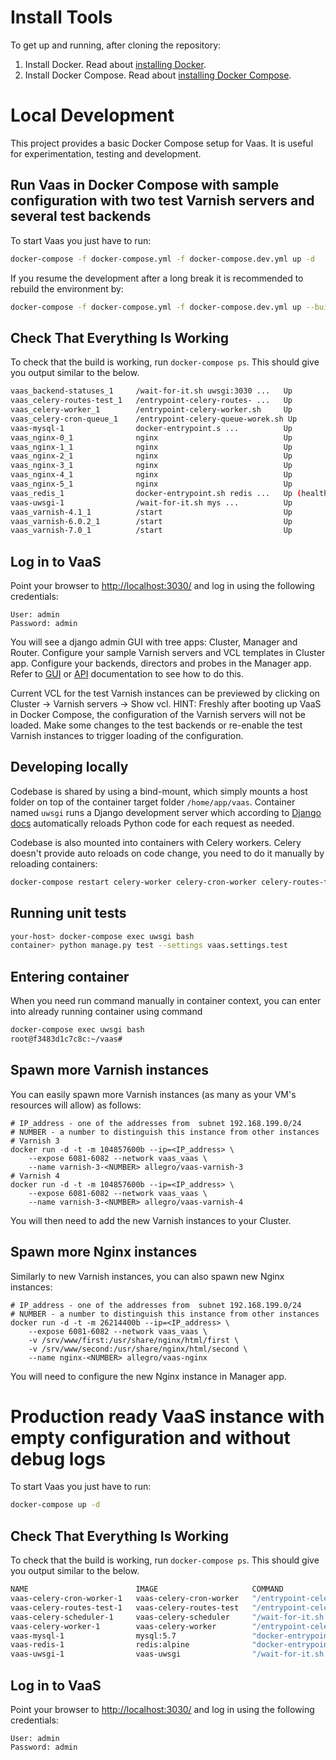 Install Tools
===============
To get up and running, after cloning the repository:

1. Install Docker. Read about [installing Docker](https://docs.docker.com/get-docker/).
1. Install Docker Compose. Read about [installing Docker Compose](https://docs.docker.com/compose/install/).


Local Development
===============
This project provides a basic Docker Compose setup for Vaas. It is useful for experimentation, testing and development.

Run Vaas in Docker Compose with sample configuration with two test Varnish servers and several test backends
----------------
To start Vaas you just have to run:
```bash
docker-compose -f docker-compose.yml -f docker-compose.dev.yml up -d
```

If you resume the development after a long break it is recommended to rebuild the environment by:

```bash
docker-compose -f docker-compose.yml -f docker-compose.dev.yml up --build -d
```

Check That Everything Is Working
----------------
To check that the build is working, run `docker-compose ps`. This should give you output similar to the below.

```bash
vaas_backend-statuses_1     /wait-for-it.sh uwsgi:3030 ...   Up
vaas_celery-routes-test_1   /entrypoint-celery-routes- ...   Up
vaas_celery-worker_1        /entrypoint-celery-worker.sh     Up
vaas_celery-cron-queue_1    /entrypoint-celery-queue-worek.sh Up
vaas-mysql-1                docker-entrypoint.s ...          Up             33060/tcp
vaas_nginx-0_1              nginx                            Up             80/tcp
vaas_nginx-1_1              nginx                            Up             80/tcp
vaas_nginx-2_1              nginx                            Up             80/tcp
vaas_nginx-3_1              nginx                            Up             80/tcp
vaas_nginx-4_1              nginx                            Up             80/tcp
vaas_nginx-5_1              nginx                            Up             80/tcp
vaas_redis_1                docker-entrypoint.sh redis ...   Up (healthy)   6379/tcp
vaas-uwsgi-1                /wait-for-it.sh mys ...          Up             0.0.0.0:3030->3030/tcp,:::3030->3030/tcp
vaas_varnish-4.1_1          /start                           Up             6081/tcp, 6082/tcp
vaas_varnish-6.0.2_1        /start                           Up             6081/tcp, 6082/tcp
vaas_varnish-7.0_1          /start                           Up             6081/tcp, 6082/tcp
```


Log in to VaaS
--------------
Point your browser to <http://localhost:3030/> and log in using the following credentials:

    User: admin
    Password: admin

You will see a django admin GUI with tree apps: Cluster, Manager and Router. Configure your sample Varnish servers and VCL templates in Cluster app. Configure your backends, directors and probes in the Manager app. Refer to [GUI](../documentation/gui.md) or [API](../documentation/api.md) documentation to see how to do this.

Current VCL for the test Varnish instances can be previewed by clicking on Cluster -> Varnish servers -> Show vcl. HINT: Freshly after booting up VaaS in Docker Compose, the configuration of the Varnish servers will not be loaded. Make some changes to the test backends or re-enable the test Varnish instances to trigger loading of the configuration.


Developing locally
---------------------

Codebase is shared by using a bind-mount, which simply mounts a host folder on top of the container target folder  `/home/app/vaas`. 
Container named `uwsgi` runs a Django development server which according to [Django docs](https://docs.djangoproject.com/en/4.0/intro/tutorial01/#the-development-server) 
automatically reloads Python code for each request as needed.

Codebase is also mounted into containers with Celery workers. Celery doesn't provide auto reloads on code change,
 you need to do it manually by reloading containers:

 ```bash
 docker-compose restart celery-worker celery-cron-worker celery-routes-test
 ```

Running unit tests
------------------

```bash
your-host> docker-compose exec uwsgi bash
container> python manage.py test --settings vaas.settings.test
```


Entering container
---------------------
When you need run command manually in container context, you can enter into already running container
using command 
```bash
docker-compose exec uwsgi bash
root@f3483d1c7c8c:~/vaas#
```


Spawn more Varnish instances
----------------------------
You can easily spawn more Varnish instances (as many as your VM's resources will allow) as follows:

    # IP_address - one of the addresses from  subnet 192.168.199.0/24
    # NUMBER - a number to distinguish this instance from other instances
    # Varnish 3
    docker run -d -t -m 104857600b --ip=<IP_address> \
        --expose 6081-6082 --network vaas_vaas \
        --name varnish-3-<NUMBER> allegro/vaas-varnish-3
    # Varnish 4
    docker run -d -t -m 104857600b --ip=<IP_address> \
        --expose 6081-6082 --network vaas_vaas \
        --name varnish-3-<NUMBER> allegro/vaas-varnish-4

You will then need to add the new Varnish instances to your Cluster.

Spawn more Nginx instances
--------------------------
Similarly to new Varnish instances, you can also spawn new Nginx instances:

    # IP_address - one of the addresses from  subnet 192.168.199.0/24
    # NUMBER - a number to distinguish this instance from other instances
    docker run -d -t -m 26214400b --ip=<IP_address> \
        --expose 6081-6082 --network vaas_vaas \
        -v /srv/www/first:/usr/share/nginx/html/first \
        -v /srv/www/second:/usr/share/nginx/html/second \
        --name nginx-<NUMBER> allegro/vaas-nginx

You will need to configure the new Nginx instance in Manager app.

Production ready VaaS instance with empty configuration and without debug logs
===============

To start Vaas you just have to run:
```bash
docker-compose up -d
```

Check That Everything Is Working
----------------
To check that the build is working, run `docker-compose ps`. This should give you output similar to the below.

```bash
NAME                        IMAGE                     COMMAND                  SERVICE              CREATED          STATUS                    PORTS
vaas-celery-cron-worker-1   vaas-celery-cron-worker   "/entrypoint-celery-…"   celery-cron-worker   49 minutes ago   Up 49 minutes             
vaas-celery-routes-test-1   vaas-celery-routes-test   "/entrypoint-celery-…"   celery-routes-test   49 minutes ago   Up 49 minutes             
vaas-celery-scheduler-1     vaas-celery-scheduler     "/wait-for-it.sh uws…"   celery-scheduler     49 minutes ago   Up 49 minutes             
vaas-celery-worker-1        vaas-celery-worker        "/entrypoint-celery-…"   celery-worker        49 minutes ago   Up 49 minutes             
vaas-mysql-1                mysql:5.7                 "docker-entrypoint.s…"   mysql                6 hours ago      Up 49 minutes (healthy)   3306/tcp, 33060/tcp
vaas-redis-1                redis:alpine              "docker-entrypoint.s…"   redis                6 hours ago      Up 49 minutes (healthy)   6379/tcp
vaas-uwsgi-1                vaas-uwsgi                "/wait-for-it.sh mys…"   uwsgi                49 minutes ago   Up 49 minutes             0.0.0.0:3030->3030/tcp, :::3030->3030/tcp
```

Log in to VaaS
--------------
Point your browser to <http://localhost:3030/> and log in using the following credentials:

    User: admin
    Password: admin

